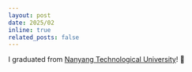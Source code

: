 ```yaml
---
layout: post
date: 2025/02
inline: true
related_posts: false
---
```


I graduated from [Nanyang Technological University](https://www.ntu.edu.sg/)! 🎉
